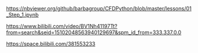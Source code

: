 https://nbviewer.org/github/barbagroup/CFDPython/blob/master/lessons/01_Step_1.ipynb

https://www.bilibili.com/video/BV1Nh41197Tt?from=search&seid=15102048563940129697&spm_id_from=333.337.0.0

https://space.bilibili.com/381553233
